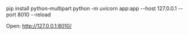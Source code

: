 pip install python-multipart
python -m uvicorn app:app --host 127.0.0.1 --port 8010 --reload

Open: http://127.0.0.1:8010/
